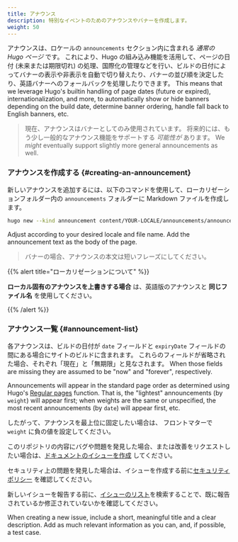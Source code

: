 ```yaml
---
title: アナウンス
description: 特別なイベントのためのアナウンスやバナーを作成します。
weight: 50
---
```


アナウンスは、ロケールの `announcements` セクション内に含まれる _通常の Hugo ページ_ です。
これにより、Hugo の組み込み機能を活用して、ページの日付 (未来または期限切れ) の処理、国際化の管理などを行い、ビルドの日付によってバナーの表示や非表示を自動で切り替えたり、バナーの並び順を決定したり、英語バナーへのフォールバックを処理したりできます。 This means that we leverage Hugo's builtin handling of page
dates (future or expired), internationalization, and more, to automatically show
or hide banners depending on the build date, determine banner ordering, handle
fall back to English banners, etc.

> 現在、アナウンスはバナーとしてのみ使用されています。
> 将来的には、もう少し一般的なアナウンス機能をサポートする _可能性が_ あります。 We _might_ eventually
> support slightly more general announcements as well.

### アナウンスを作成する {#creating-an-announcement}

新しいアナウンスを追加するには、以下のコマンドを使用して、ローカリゼーションフォルダー内の `announcements` フォルダーに Markdown ファイルを作成します。

```sh
hugo new --kind announcement content/YOUR-LOCALE/announcements/announcement-file-name.md
```

Adjust according to your desired locale and file name. Add the announcement text
as the body of the page.

> バナーの場合、アナウンスの本文は短いフレーズにしてください。

{{% alert title="ローカリゼーションについて" %}}

**ローカル固有のアナウンスを上書きする場合** は、英語版のアナウンスと **同じファイル名** を使用してください。

{{% /alert %}}

### アナウンス一覧 {#announcement-list}

各アナウンスは、ビルドの日付が `date` フィールドと `expiryDate` フィールドの間にある場合にサイトのビルドに含まれます。
これらのフィールドが省略された場合、それぞれ「現在」と「無期限」と見なされます。 When those
fields are missing they are assumed to be "now" and "forever", respectively.

Announcements will appear in the standard page order as determined using Hugo's
[Regular pages](https://gohugo.io/methods/site/regularpages/) function. That is,
the "lightest" announcements (by `weight`) will appear first; when weights are
the same or unspecified, the most recent announcements (by `date`) will appear
first, etc.

したがって、アナウンスを最上位に固定したい場合は、
フロントマターで `weight` に負の値を設定してください。

このリポジトリの内容にバグや問題を発見した場合、または改善をリクエストしたい場合は、[ドキュメントのイシューを作成][new-issue] してください。

セキュリティ上の問題を発見した場合は、イシューを作成する前に[セキュリティポリシー](https://github.com/open-telemetry/opentelemetry.io/security/policy) を確認してください。

新しいイシューを報告する前に、[イシューのリスト](https://github.com/open-telemetry/opentelemetry.io/issues?q=is%3Aissue+is%3Aopen+sort%3Aupdated-desc)を検索することで、既に報告されているか修正されていないかを確認してください。

When creating a new issue, include a short, meaningful title and a clear
description. Add as much relevant information as you can, and, if possible, a
test case.

[new-issue]: https://github.com/open-telemetry/opentelemetry.io/issues/new/choose
